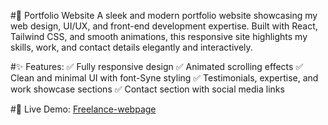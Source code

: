 #🎨 Portfolio Website
A sleek and modern portfolio website showcasing my web design, UI/UX, and front-end development expertise. Built with React, Tailwind CSS, and smooth animations, this responsive site highlights my skills, work, and contact details elegantly and interactively.

#✨ Features:
✅ Fully responsive design
✅ Animated scrolling effects
✅ Clean and minimal UI with font-Syne styling
✅ Testimonials, expertise, and work showcase sections
✅ Contact section with social media links

#🔗 Live Demo: [Freelance-webpage](https://freelance-webpage.netlify.app/)
